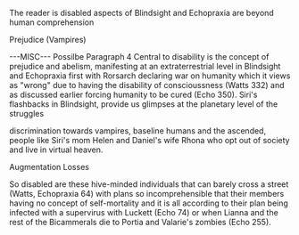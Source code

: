 The reader is disabled aspects of Blindsight and Echopraxia are beyond human comprehension

Prejudice (Vampires)

---MISC--- Possilbe Paragraph 4
Central to disability is the concept of prejudice and abelism, manifesting at an extraterrestrial level in Blindsight and Echopraxia first with Rorsarch declaring war on humanity which it views as "wrong" due to having the disability of conscioussness (Watts 332) and as discussed earlier forcing humanity to be cured (Echo 350). 
Siri's flashbacks in Blindsight, provide us glimpses at the planetary level of the struggles

discrimination towards vampires, baseline humans and the ascended, people like Siri's mom Helen and Daniel's wife Rhona who opt out of society and live in virtual heaven.

Augmentation Losses

So disabled are these hive-minded individuals that can barely cross a street (Watts, Echopraxia 64) with plans so incomprehensible that their members having no concept of self-mortality and it is all according to their plan being infected with a supervirus with Luckett (Echo 74) or when Lianna and the rest of the Bicammerals die to Portia and Valarie's zombies (Echo 255).